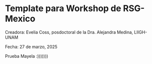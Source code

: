 # Template para Workshop de RSG-Mexico

Creadora: Evelia Coss, posdoctoral de la Dra. Alejandra Medina, LIIGH-UNAM

Fecha: 27 de marzo, 2025

Prueba Mayela :)))))))
